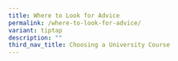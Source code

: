 ```yaml
---
title: Where to Look for Advice
permalink: /where-to-look-for-advice/
variant: tiptap
description: ""
third_nav_title: Choosing a University Course
---
```

